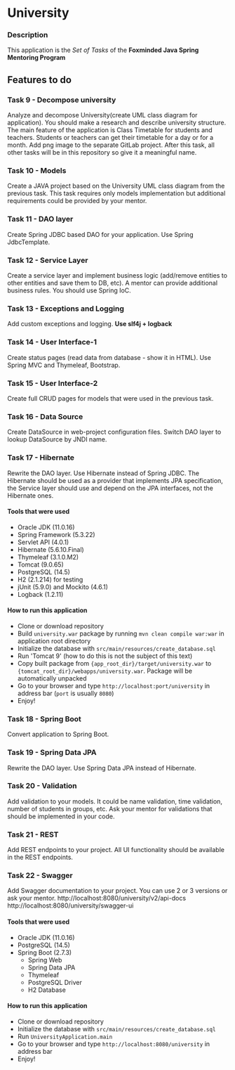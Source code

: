 # University

### Description
This application is the *Set of Tasks* of the **Foxminded Java Spring Mentoring Program**

## Features to do
### Task 9 - Decompose university
Analyze and decompose University(create UML class diagram for application).
You should make a research and describe university structure. 
The main feature of the application is Class Timetable for students and teachers. 
Students or teachers can get their timetable for a day or for a month.
Add png image to the separate GitLab project. 
After this task, all other tasks will be in this repository so give it a meaningful name.

### Task 10 - Models
Create a JAVA project based on the University UML class diagram from the previous task.
This task requires only models implementation but additional requirements could be provided 
by your mentor. 

### Task 11 - DAO layer
Create Spring JDBC based DAO for your application.
Use Spring JdbcTemplate.

### Task 12 - Service Layer
Create a service layer and implement business logic 
(add/remove entities to other entities and save them to DB, etc). 
A mentor can provide additional business rules.
You should use Spring IoC.

### Task 13 - Exceptions and Logging
Add custom exceptions and logging. **Use slf4j + logback**

### Task 14 - User Interface-1
Create status pages (read data from database - show it in HTML). 
Use Spring MVC and Thymeleaf, Bootstrap. 

### Task 15 - User Interface-2
Create full CRUD pages for models that were used in the previous task.

### Task 16 - Data Source
Create DataSource in web-project configuration files. Switch DAO layer to lookup DataSource by JNDI name.

### Task 17 - Hibernate
Rewrite the DAO layer. Use Hibernate instead of Spring JDBC. 
The Hibernate should be used as a provider that implements JPA specification, 
the Service layer should use and depend on the JPA interfaces, not the Hibernate ones.

#### Tools that were used
- Oracle JDK (11.0.16) 
- Spring Framework (5.3.22)
- Servlet API (4.0.1)
- Hibernate (5.6.10.Final)
- Thymeleaf (3.1.0.M2)
- Tomcat (9.0.65)
- PostgreSQL (14.5) 
- H2 (2.1.214) for testing
- jUnit (5.9.0) and Mockito (4.6.1)
- Logback (1.2.11)

#### How to run this application
- Clone or download repository  
- Build `university.war` package by running `mvn clean compile war:war` in application root directory
- Initialize the database with `src/main/resources/create_database.sql`
- Run 'Tomcat 9' (how to do this is not the subject of this text)
- Copy built package from `{app_root_dir}/target/university.war` to `{tomcat_root_dir}/webapps/university.war`. 
Package will be automatically unpacked
- Go to your browser and type `http://localhost:port/university` in address bar (`port` is usually `8080`)
- Enjoy! 

### Task 18 - Spring Boot
Convert application to Spring Boot.

### Task 19 - Spring Data JPA
Rewrite the DAO layer. Use Spring Data JPA instead of Hibernate.

### Task 20 - Validation
Add validation to your models. It could be name validation, time validation, number of students in groups, etc. 
Ask your mentor for validations that should be implemented in your code.

### Task 21 - REST
Add REST endpoints to your project. All UI functionality should be available in the REST endpoints.

### Task 22 - Swagger
Add Swagger documentation to your project. You can use 2 or 3 versions or ask your mentor.
http://localhost:8080/university/v2/api-docs
http://localhost:8080/university/swagger-ui

#### Tools that were used
- Oracle JDK (11.0.16)
- PostgreSQL (14.5)
- Spring Boot (2.7.3)
  - Spring Web
  - Spring Data JPA
  - Thymeleaf
  - PostgreSQL Driver
  - H2 Database

#### How to run this application
- Clone or download repository
- Initialize the database with `src/main/resources/create_database.sql`
- Run `UniversityApplication.main`
- Go to your browser and type `http://localhost:8080/university` in address bar
- Enjoy! 



